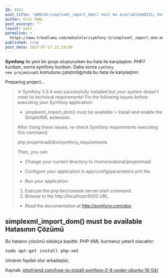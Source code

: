 ```yaml
---
ID: 9311
post_title: '&#8220;simplexml_import_dom() must be available&#8221; Hatası ve Çözümü'
author: Oral ÜNAL
post_excerpt: ""
layout: post
permalink: >
  https://www.trkodlama.com/makaleler/symfony-3/simplexml_import_dom-must-be-available-hatasi-cozumu-9311.html
published: true
post_date: 2017-07-17 21:19:09
---
```

<strong>Symfony</strong> ile yeni bir proje oluştururken bu hata ile karşılaştım. PHP7 kurdum, sonra symfony kurdum. Daha sonra <code class="prettyprint lang-sh" data-start-line="1" data-visibility="visible" data-highlight="" data-caption="">symfony new projeminadi</code> komutunu çalıştırdığımda bu hata ile karşılaştım:

Preparing project...
<blockquote>✕ Symfony 3.3.4 was successfully installed but your system doesn't meet its
technical requirements! Fix the following issues before executing
your Symfony application:

* simplexml_import_dom() must be available
&gt; Install and enable the SimpleXML extension.

After fixing these issues, re-check Symfony requirements executing this command:

php projeminadi/bin/symfony_requirements

Then, you can:

* Change your current directory to /home/oralunal/projeminadi

* Configure your application in app/config/parameters.yml file.

* Run your application:
1. Execute the php bin/console server:start command.
2. Browse to the http://localhost:8000 URL.

* Read the documentation at http://symfony.com/doc</blockquote>
<h2>simplexml_import_dom() must be available Hatasının Çözümü</h2>
Bu hatanın çözümü oldukça basittir. PHP-XML kurmanız yeterli olacaktır:
<pre class="prettyprint lang-sh" data-start-line="1" data-visibility="visible" data-highlight="" data-caption="">sudo apt-get install php-xml</pre>
Umarım faydalı olur arkadaşlar,

Kaynak: <a href="http://www.phpfriend.com/how-to-install-symfony-2-8-under-ubuntu-16-04/">phpfriend.com/how-to-install-symfony-2-8-under-ubuntu-16-04/</a>